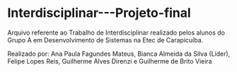 # Interdisciplinar---Projeto-final

Arquivo referente ao Trabalho de Interdisciplinar realizado pelos alunos do Grupo A em Desenvolvimento de Sistemas na Etec de Carapicuíba.

Realizado por:
Ana Paula Fagundes Mateus,
Bianca Almeida da Silva (Líder),
Felipe Lopes Reis,
Guilherme Alves Direnzi e
Guilherme de Brito Vieira
